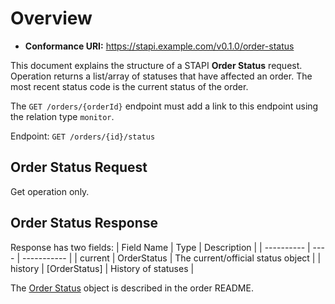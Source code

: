 # Overview

- **Conformance URI:** <https://stapi.example.com/v0.1.0/order-status>

This document explains the structure of a STAPI **Order Status** request. Operation returns a list/array of statuses that have affected an order.  The most recent status code is the current status of the order.

The `GET /orders/{orderId}` endpoint must add a link to this endpoint using the relation type `monitor`.

Endpoint: `GET /orders/{id}/status`

## Order Status Request

Get operation only. 

## Order Status Response

Response has two fields:
| Field Name | Type | Description |
| ---------- | ---- | ----------- |
| current | OrderStatus | The current/official status object |
| history | [OrderStatus] | History of statuses |

The [Order Status](../order/README.md#order-status) object is described in the order README.
